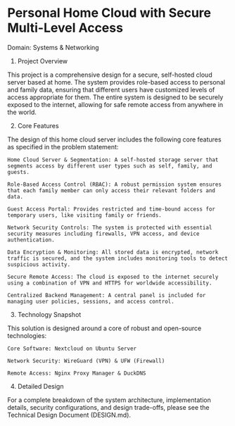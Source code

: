 # Personal Home Cloud with Secure Multi-Level Access

Domain: Systems & Networking

1. Project Overview

This project is a comprehensive design for a secure, self-hosted cloud server based at home. The system provides role-based access to personal and family data, ensuring that different users have customized levels of access appropriate for them. The entire system is designed to be securely exposed to the internet, allowing for safe remote access from anywhere in the world.

2. Core Features

The design of this home cloud server includes the following core features as specified in the problem statement:

    Home Cloud Server & Segmentation: A self-hosted storage server that segments access by different user types such as self, family, and guests.

    Role-Based Access Control (RBAC): A robust permission system ensures that each family member can only access their relevant folders and data.

    Guest Access Portal: Provides restricted and time-bound access for temporary users, like visiting family or friends.

    Network Security Controls: The system is protected with essential security measures including firewalls, VPN access, and device authentication.

    Data Encryption & Monitoring: All stored data is encrypted, network traffic is secured, and the system includes monitoring tools to detect suspicious activity.

    Secure Remote Access: The cloud is exposed to the internet securely using a combination of VPN and HTTPS for worldwide accessibility.

    Centralized Backend Management: A central panel is included for managing user policies, sessions, and access control.

3. Technology Snapshot

This solution is designed around a core of robust and open-source technologies:

    Core Software: Nextcloud on Ubuntu Server

    Network Security: WireGuard (VPN) & UFW (Firewall)

    Remote Access: Nginx Proxy Manager & DuckDNS

4. Detailed Design

For a complete breakdown of the system architecture, implementation details, security configurations, and design trade-offs, please see the Technical Design Document (DESIGN.md).
